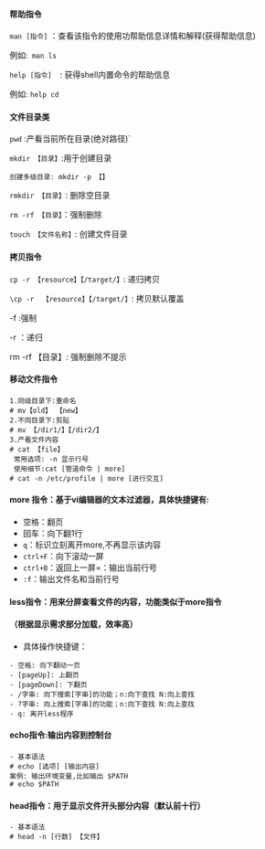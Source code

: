 #### 帮助指令

`man [指令]` ：查看该指令的使用功帮助信息详情和解释(获得帮助信息)

例如:` man ls`

`help [指令]  `:  获得shell内置命令的帮助信息

例如: `help cd`

#### 文件目录类

`pwd` :产看当前所在目录(绝对路径)`

`mkdir 【目录】`:用于创建目录

```
创建多级目录: mkdir -p 【】
```

`rmkdir 【目录】`: 删除空目录

`rm -rf 【目录】`：强制删除  

`touch 【文件名称】`: 创建文件目录

#### 拷贝指令

`cp -r 【resource】【/target/】`: 递归拷贝 

`\cp -r  【resource】【/target/】`:  拷贝默认覆盖

-f :强制

-r ：递归

rm -rf 【目录】: 强制删除不提示

#### 移动文件指令

```
1.同级目录下:重命名
# mv【old】 【new】
2.不同目录下:剪贴
# mv 【/dir1/】【/dir2/】
3.产看文件内容
# cat 【file】
 常用选项: -n 显示行号
 使用细节:cat [管道命令 | more]
# cat -n /etc/profile | more [进行交互]
```

####  more 指令：基于vi编辑器的文本过滤器，具体快捷键有:
* 空格：翻页 
* 回车：向下翻1行
* `q`：标识立刻离开more,不再显示该内容
* `ctrl+F`：向下滚动一屏
* `ctrl+B`：返回上一屏=：输出当前行号
* `:f`：输出文件名和当前行号

#### less指令：用来分屏查看文件的内容，功能类似于more指令

#### （根据显示需求部分加载，效率高）

* 具体操作快捷键：

```
- 空格: 向下翻动一页
- [pageUp]: 上翻页
- [pageDown]: 下翻页
- /字串: 向下搜索[字串]的功能；n:向下查找 N:向上查找
- ?字串: 向上搜索[字串]的功能；n:向下查找 N:向上查找
- q: 离开less程序
```

#### echo指令:输出内容到控制台

```
- 基本语法
# echo [选项] [输出内容]
案例: 输出环境变量,比如输出 $PATH
# echo $PATH
```

#### head指令：用于显示文件开头部分内容（默认前十行）

```
- 基本语法
# head -n [行数] 【文件】 
```